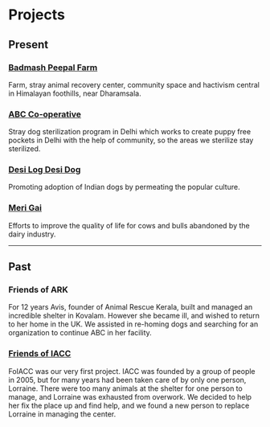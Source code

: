 [//]: # (comments)

Projects
=========

Present
-----------
### [Badmash Peepal Farm](?p=farm "Badmash Peepal Farm" )
Farm, stray animal recovery center, community space and hactivism central in Himalayan foothills, near Dharamsala.

### [ABC Co-operative](?p=abc-cooperative "ABC Co-operative" )
Stray dog sterilization program in Delhi which works to create puppy free pockets in Delhi with the help of community, so the areas we sterilize stay sterilized.

### [Desi Log Desi Dog]( /?p=desilogdesidog )
Promoting adoption of Indian dogs by permeating the popular culture.

### [Meri Gai]( ?p=merigai)
Efforts to improve the quality of life for cows and bulls abandoned by the dairy industry.

<!--


### Treat on Street
Helping stray animals on the streer

### Activists for Animals
Network
-->

-------------------------

Past
----------
### Friends of ARK
For 12 years Avis, founder of Animal Rescue Kerala, built and managed an incredible shelter in Kovalam. However she became ill, and wished to return to her home in the UK. We assisted in re-homing dogs and searching for an organization to continue ABC in her facility.



### [Friends of IACC](http://foiacc.worldlywags.org/ "FOIACC" )
FoIACC was our very first project. IACC was founded by a group of people in 2005, but for many years had been taken care of by only one person, Lorraine. There were too many animals at the shelter for one person to manage, and Lorraine was exhausted from overwork. We decided to help her fix the place up and find help, and we found a new person to replace Lorraine in managing the center.

